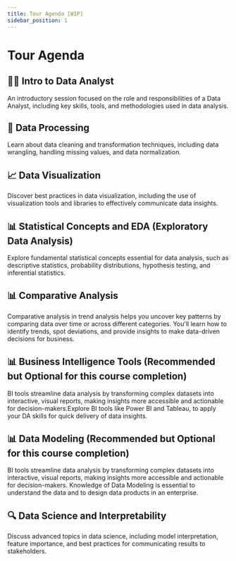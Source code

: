 ```yaml
---
title: Tour Agenda [WIP]
sidebar_position: 1
---
```


# Tour Agenda

## 👩‍💻 Intro to Data Analyst
An introductory session focused on the role and responsibilities of a Data Analyst, including key skills, tools, and methodologies used in data analysis.

## 🔄 Data Processing
Learn about data cleaning and transformation techniques, including data wrangling, handling missing values, and data normalization.

## 📈 Data Visualization
Discover best practices in data visualization, including the use of visualization tools and libraries to effectively communicate data insights.

## 📊 Statistical Concepts and EDA (Exploratory Data Analysis)
Explore fundamental statistical concepts essential for data analysis, such as descriptive statistics, probability distributions, hypothesis testing, and inferential statistics.

## 📊 Comparative Analysis
Comparative analysis in trend analysis helps you uncover key patterns by comparing data over time or across different categories. You'll learn how to identify trends, spot deviations, and provide insights to make data-driven decisions for business.

## 📊 Business Intelligence Tools (Recommended but Optional for this course completion)
BI tools streamline data analysis by transforming complex datasets into interactive, visual reports, making insights more accessible and actionable for decision-makers.Explore BI tools like Power BI and Tableau, to apply your DA skills for quick delivery of data insights.

## 📊 Data Modeling (Recommended but Optional for this course completion)
BI tools streamline data analysis by transforming complex datasets into interactive, visual reports, making insights more accessible and actionable for decision-makers. Knowledge of Data Modeling is essential to understand the data and to design data products in an enterprise.

## 🔍 Data Science and Interpretability
Discuss advanced topics in data science, including model interpretation, feature importance, and best practices for communicating results to stakeholders.
